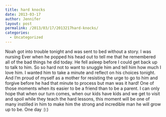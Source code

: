 ```yaml
---
title: hard knocks
date: 2013-03-17
author: Jennifer
layout: post
permalink: /2013/03/17/2013217hard-knocks/
categories:
  - Uncategorized
---
```

Noah got into trouble tonight and was sent to bed without a story. I was nursing Ever when he popped his head out to tell me that he remembered all of the bad things he did today. He fell asleep before I could get back up to talk to him. So so hard not to want to snuggle him and tell him how much I love him. I wanted him to take a minute and reflect on his choices tonight. And I&#8217;m proud of myself as a mother for resisting the urge to go to him and forgive before he had that minute to process but man was it hard! One of those moments when its easier to be a friend than to be a parent. I can only hope that when our turn comes, when our kids have kids and we get to visit and spoil while they teach the hard lessons, this moment will be one of many instilled in him to make him the strong and incredible man he will grow up to be. One day :):)

<br style="color: rgb(0, 0, 0); font-family: Helvetica; font-size: medium; letter-spacing: normal; line-height: normal; " />
